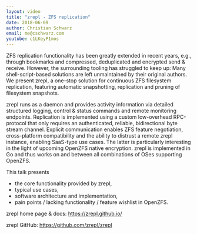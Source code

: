 ```yaml
---
layout: video
title: "zrepl - ZFS replication"
date: 2018-06-09
author: Christian Schwarz
email: me@cschwarz.com
youtube: c1LKeyP1mos
---
```

ZFS replication functionality has been greatly extended in recent years, e.g., through bookmarks and compressed, deduplicated and encrypted send & receive. However, the surrounding tooling has struggled to keep up: Many shell-script-based solutions are left unmaintained by their original authors. We present zrepl, a one-stop solution for continuous ZFS filesystem replication, featuring automatic snapshotting, replication and pruning of filesystem snapshots.

zrepl runs as a daemon and provides activity information via detailed structured logging, control & status commands and remote monitoring endpoints. Replication is implemented using a custom low-overhead RPC-protocol that only requires an authenticated, reliable, bidirectional byte stream channel. Explicit communication enables ZFS feature negotiation, cross-platform compatibility and the ability to distrust a remote zrepl instance, enabling SaaS-type use cases. The latter is particularly interesting in the light of upcoming OpenZFS native encryption. zrepl is implemented in Go and thus works on and between all combinations of OSes supporting OpenZFS.

This talk presents

* the core functionality provided by zrepl,
* typical use cases,
* software architecture and implementation,
* pain points / lacking functionality / feature wishlist in OpenZFS.

zrepl home page & docs: https://zrepl.github.io/

zrepl GitHub: https://github.com/zrepl/zrepl